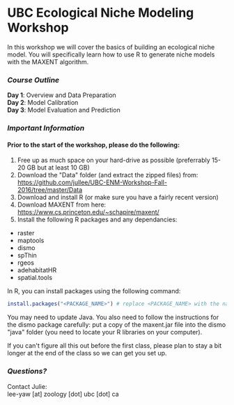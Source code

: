 
UBC Ecological Niche Modeling Workshop
======================================

In this workshop we will cover the basics of building an ecological niche model.
You will specifically learn how to use R to generate niche models with the MAXENT algorithm.


### *Course Outline*

**Day 1**: Overview and Data Preparation  
**Day 2**: Model Calibration  
**Day 3**: Model Evaluation and Prediction  


### *Important Information*

#### Prior to the start of the workshop, please do the following:

1.  Free up as much space on your hard-drive as possible (preferrably 15-20 GB but at least 10 GB)
2.  Download the "Data" folder (and extract the zipped files) from: <https://github.com/jullee/UBC-ENM-Workshop-Fall-2016/tree/master/Data>
3.  Download and install R (or make sure you have a fairly recent version)
4.  Download MAXENT from here: <https://www.cs.princeton.edu/~schapire/maxent/>
5.  Install the following R packages and any dependancies:

-   raster
-   maptools
-   dismo
-   spThin
-   rgeos
-   adehabitatHR
-   spatial.tools

In R, you can install packages using the following command:

``` r
install.packages("<PACKAGE_NAME>") # replace <PACKAGE_NAME> with the name of the package you wish to install
```

You may need to update Java. You also need to follow the instructions for the dismo package carefully: put a copy of the maxent.jar file into the dismo "java" folder (you need to locate your R libraries on your computer).

If you can't figure all this out before the first class, please plan to stay a bit longer at the end of the class so we can get you set up.


### *Questions?*

Contact Julie:  
lee-yaw [at] zoology [dot] ubc [dot] ca
